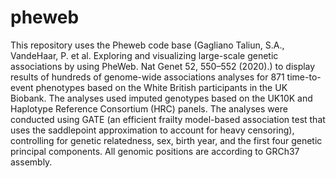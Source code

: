 # pheweb
This repository uses the Pheweb code base (Gagliano Taliun, S.A., VandeHaar, P. et al. Exploring and visualizing large-scale genetic associations by using PheWeb. Nat Genet 52, 550–552 (2020).) to display results of hundreds of genome-wide associations analyses for 871 time-to-event phenotypes based on the White British participants in the UK Biobank. The analyses used imputed genotypes based on the UK10K and Haplotype Reference Consortium (HRC) panels. The analyses were conducted using GATE (an efficient frailty model-based association test that uses the saddlepoint approximation to account for heavy censoring), controlling for genetic relatedness, sex, birth year, and the first four genetic principal components. All genomic positions are according to GRCh37 assembly.
